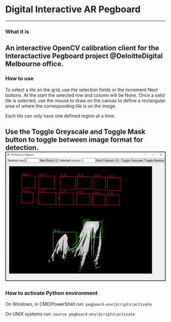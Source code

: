 # Digital Interactive AR Pegboard
---
### What it is
An interactive OpenCV calibration client for the Interactactive Pegboard project @DeloitteDigital Melbourne office.
---
### How to use
To select a tile on the grid, use the selection fields or the increment Next buttons. At the start the selected row and column will be None. Once a valid tile is selected, use the mouse to draw on the canvas to define a rectangular area of where the corresponding tile is on the image.

Each tile can only have one defined region at a time.

Use the Toggle Greyscale and Toggle Mask button to toggle between image format for detection.
![](img/ui_1.jpg)
---
### How to activate Python environment
On Windows, in CMD/PowerShell run:
``pegboard-env\Scripts\activate``

On UNIX systems run:
``source pegboard-env\Scripts\activate``

